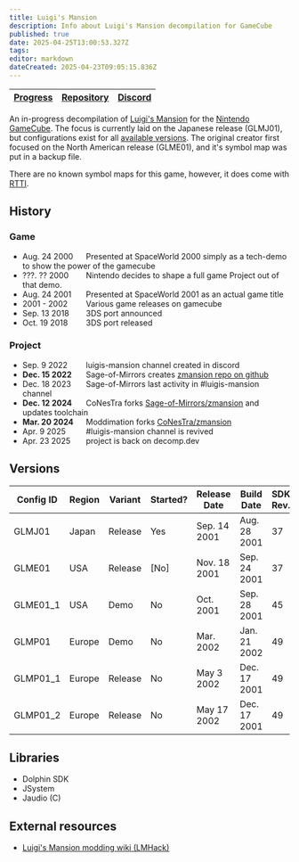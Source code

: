```yaml
---
title: Luigi's Mansion
description: Info about Luigi's Mansion decompilation for GameCube
published: true
date: 2025-04-25T13:00:53.327Z
tags: 
editor: markdown
dateCreated: 2025-04-23T09:05:15.836Z
---
```


| [Progress](https://decomp.dev/Moddimation/YasikiDolphin) | [Repository](https://github.com/Moddimation/YasikiDolphin) | [Discord](https://discord.gg/hKx3FJJgrV) |
|------------------|---------|----------|

An in-progress decompilation of [Luigi's Mansion](https://wikipedia.org/wiki/Luigi’s_Mansion) for the [Nintendo GameCube](https://wikipedia.org/wiki/Nintendo_GameCube).
The focus is currently laid on the Japanese release (GLMJ01), but configurations exist for all [available versions](#versions). The original creator first focused on the North American release (GLME01), and it's symbol map was put in a backup file.

There are no known symbol maps for this game, however, it does come with [RTTI](https://www.sandordargo.com/blog/2023/03/01/binary-sizes-and-rtti).

History
---

### Game
<ul>
  <li><span style="display:inline-block; width: 110px">Aug. 24 2000</span> Presented at SpaceWorld 2000 simply as a tech-demo to show the power of the gamecube</li>
  <li><span style="display:inline-block; width: 110px">???. ?? 2000</span> Nintendo decides to shape a full game Project out of that demo.</li>
  <li><span style="display:inline-block; width: 110px">Aug. 24 2001</span> Presented at SpaceWorld 2001 as an actual game title</li>
  <li><span style="display:inline-block; width: 110px">2001 - 2002</span> Various game releases on gamecube</li>
  <li><span style="display:inline-block; width: 110px">Sep. 13 2018</span> 3DS port announced</li>
  <li><span style="display:inline-block; width: 110px">Oct. 19 2018</span> 3DS port released</li>
</ul>

### Project
<ul>
  <li><span style="display:inline-block; width: 110px">Sep. 9 2022</span> luigis-mansion channel created in discord</li>
  <li><span style="display:inline-block; width: 110px"><b>Dec. 15 2022</b></span> Sage-of-Mirrors creates <a href="https://github.com/Sage-of-Mirrors/zmansion">zmansion repo on github</a></li>
  <li><span style="display:inline-block; width: 110px">Dec. 18 2023</span> Sage-of-Mirrors last activity in #luigis-mansion channel</li>
  <li><span style="display:inline-block; width: 110px"><b>Dec. 12 2024</b></span> CoNesTra forks <a href="https://github.com/CoNesTra/zmansion">Sage-of-Mirrors/zmansion</a> and updates toolchain</li>
  <li><span style="display:inline-block; width: 110px"><b>Mar. 20 2024</b></span> Moddimation forks <a href="https://github.com/Moddimation/zmansion">CoNesTra/zmansion</a> </li>
  <li><span style="display:inline-block; width: 110px">Apr. 9 2025</span> #luigis-mansion channel is revived</li>
  <li><span style="display:inline-block; width: 110px">Apr. 23 2025</span> project is back on decomp.dev</li>
</ul>


Versions
---
| Config ID | Region | Variant | Started? | Release Date |  Build Date  | SDK Rev. |   SDK Date   |
|-----------|--------|---------|----------|--------------|--------------|----------|--------------|
| GLMJ01    | Japan  | Release |    Yes   | Sep. 14 2001 | Aug. 28 2001 |    37    | Jul. 19 2001 |
| GLME01    |  USA   | Release |   [No]   | Nov. 18 2001 | Sep. 24 2001 |    37    | Jul. 19 2001 |
| GLME01_1  |  USA   |  Demo   |    No    | Oct.    2001 | Sep. 28 2001 |    45    | Sep. 08 2001 |
| GLMP01    | Europe |  Demo   |    No    | Mar.    2002 | Jan. 21 2002 |    49    | Dec. 17 2001 |
| GLMP01_1  | Europe | Release |    No    | May   3 2002 | Dec. 17 2001 |    49    | Dec. 17 2001 |
| GLMP01_2  | Europe | Release |    No    | May  17 2002 | Dec. 17 2001 |    49    | Dec. 17 2001 |

Libraries
---
- Dolphin SDK
- JSystem
- Jaudio (C)

External resources
---
- [Luigi's Mansion modding wiki (LMHack)](https://www.lmhack.net/index.php/Main_Page)